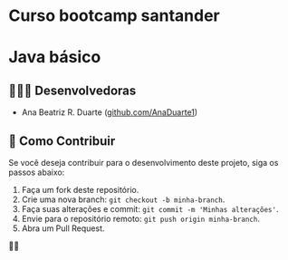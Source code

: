 # Curso bootcamp santander
# Java básico

## 👩🏻‍💻 Desenvolvedoras 
- Ana Beatriz R. Duarte ([github.com/AnaDuarte1](https://github.com/AnaDuarte1))

## 🤝 **Como Contribuir**

Se você deseja contribuir para o desenvolvimento deste projeto, siga os passos abaixo:

1. Faça um fork deste repositório.
2. Crie uma nova branch: `git checkout -b minha-branch`.
3. Faça suas alterações e commit: `git commit -m 'Minhas alterações'`.
4. Envie para o repositório remoto: `git push origin minha-branch`.
5. Abra um Pull Request.




🚀✨

